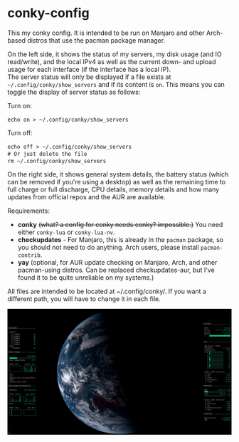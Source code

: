 # conky-config

This my conky config. It is intended to be run on Manjaro and other Arch-based distros that use the pacman package manager.

On the left side, it shows the status of my servers, my disk usage (and IO read/write), and the local IPv4 as well as the current down- and upload usage for each interface (if the interface has a local IP).<br>
The server status will only be displayed if a file exists at `~/.config/conky/show_servers` and if its content is `on`. This means you can toggle the display of server status as follows:

Turn on:
```shell script
echo on > ~/.config/conky/show_servers
```

Turn off:
```shell script
echo off > ~/.config/conky/show_servers
# Or just delete the file
rm ~/.config/conky/show_servers
```

On the right side, it shows general system details, the battery status (which can be removed if you're using a desktop) as well as the remaining time to full charge or full discharge, CPU details, memory details and how many updates from official repos and the AUR are available.

Requirements:
- **conky** ~~(what? a config for conky needs conky? impossible.)~~ You need either `conky-lua` or `conky-lua-nv`.
- **checkupdates** - For Manjaro, this is already in the `pacman` package, so you should not need to do anything. Arch users, please install `pacman-contrib`.
- **yay** (optional, for AUR update checking on Manjaro, Arch, and other pacman-using distros. Can be replaced checkupdates-aur, but I've found it to be quite unreliable on my systems.)

All files are intended to be located at ~/.config/conky/. If you want a different path, you will have to change it in each file.

![demo](demo.gif)
